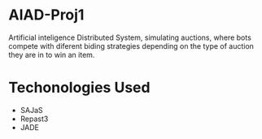 # AIAD-Proj1

Artificial inteligence Distributed System, simulating auctions, where bots compete with diferent biding strategies depending on the type of auction they are in to win an item. 

# Techonologies Used
- SAJaS
- Repast3
- JADE
